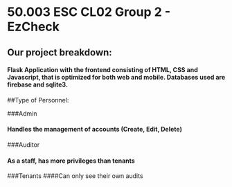 # 50.003 ESC CL02 Group 2 - EzCheck

## Our project breakdown:

#### Flask Application with the frontend consisting of HTML, CSS and Javascript, that is optimized for both web and mobile. Databases used are firebase and sqlite3.

##Type of Personnel:

###Admin
#### Handles the management of accounts (Create, Edit, Delete)

###Auditor
#### As a staff, has more privileges than tenants

###Tenants
####Can only see their own audits
